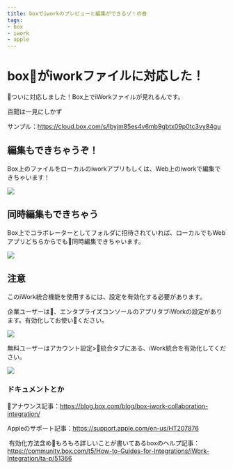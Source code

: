 ```yaml
---
title: boxでiworkのプレビューと編集ができるゾ！の巻
tags: 
- box 
- iwork 
- apple
---
```


# boxがiworkファイルに対応した！

ついに対応しました！Box上でiWorkファイルが見れるんです。

百聞は一見にしかず

サンプル：https://cloud.box.com/s/lbyjm85es4v6mb9gbtx09p0tc3vy84gu

## 編集もできちゃうぞ！

Box上のファイルをローカルのiworkアプリもしくは、Web上のiworkで編集できちゃいます！

![](https://cloud.box.com/shared/static/1k50dxu4q11j5kcy3ansrqy2bs8wkamr.png)

## 同時編集もできちゃう

Box上でコラボレーターとしてフォルダに招待されていれば、ローカルでもWebアプリどちらからでも同時編集できちゃいます。

![](https://cloud.box.com/shared/static/b4dbvto8y7p6rhgb2d4xmj2dhe7cawyn.png)


## 注意
このiWork統合機能を使用するには、設定を有効化する必要があります。

企業ユーザーは、エンタプライズコンソールのアプリタブiWorkの設定があります。有効化してお使いください。

![](https://cloud.box.com/shared/static/y87auzw9pmscza33mb9w69curvx6y1vv.png)

無料ユーザーはアカウント設定>統合タブにある、iWork統合を有効化してください。

![](https://cloud.box.com/shared/static/h2gbh9qxz2m5fimmzl8rkbeext0mz8f0.png)

### ドキュメントとか

アナウンス記事：https://blog.box.com/blog/box-iwork-collaboration-integration/

Appleのサポート記事：https://support.apple.com/en-us/HT207876

 有効化方法含めもろもろ詳しいことが書いてあるboxのヘルプ記事：https://community.box.com/t5/How-to-Guides-for-Integrations/iWork-Integration/ta-p/51366

